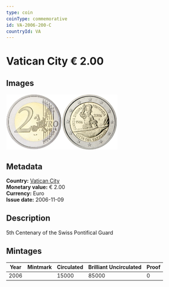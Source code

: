 ```yaml
---
type: coin
coinType: commemorative
id: VA-2006-200-C
countryId: VA
---
```


# Vatican City € 2.00

## Images

<img src="../../Images/common-2002-200.webp" height="150" alt="Front image"><img src="Images/VA-2006-200.webp" height="150" alt="Back image">

## Metadata

**Country:** [Vatican City](../../Countries/Vatican%20City/index.md)\
**Monetary value:** € 2.00\
**Currency:** Euro\
**Issue date:** 2006-11-09

## Description

5th Centenary of the Swiss Pontifical Guard

## Mintages

| Year | Mintmark | Circulated | Brilliant Uncirculated | Proof |
| ---- | -------- | ---------- | ---------------------- | ----- |
| 2006 |          | 15000      | 85000                  | 0     |
